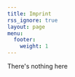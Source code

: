 ```yaml
---
title: Imprint
rss_ignore: true
layout: page
menu:
  footer:
    weight: 1
---
```


There's nothing here
